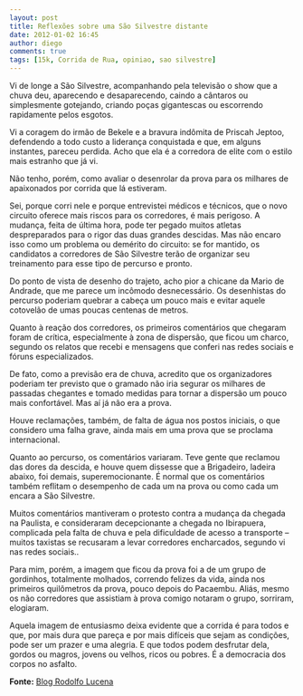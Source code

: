 ```yaml
---
layout: post
title: Reflexões sobre uma São Silvestre distante
date: 2012-01-02 16:45
author: diego
comments: true
tags: [15k, Corrida de Rua, opiniao, sao silvestre]
---
```


Vi de longe a São Silvestre, acompanhando pela televisão o show que a chuva deu, aparecendo e desaparecendo, caindo a cântaros ou simplesmente gotejando, criando poças gigantescas ou escorrendo rapidamente pelos esgotos.

Vi a coragem do irmão de Bekele e a bravura indômita de Priscah Jeptoo, defendendo a todo custo a liderança conquistada e que, em alguns instantes, pareceu perdida. Acho que ela é a corredora de elite com o estilo mais estranho que já vi.

Não tenho, porém, como avaliar o desenrolar da prova para os milhares de apaixonados por corrida que lá estiveram.

Sei, porque corri nele e porque entrevistei médicos e técnicos, que o novo circuito oferece mais riscos para os corredores, é mais perigoso. A mudança, feita de última hora, pode ter pegado muitos atletas despreparados para o rigor das duas grandes descidas. Mas não encaro isso como um problema ou demérito do circuito: se for mantido, os candidatos a corredores de São Silvestre terão de organizar seu treinamento para esse tipo de percurso e pronto.

Do ponto de vista de desenho do trajeto, acho pior a chicane da Mario de Andrade, que me parece um incômodo desnecessário. Os desenhistas do percurso poderiam quebrar a cabeça um pouco mais e evitar aquele cotovelão de umas poucas centenas de metros.

Quanto à reação dos corredores, os primeiros comentários que chegaram foram de crítica, especialmente à zona de dispersão, que ficou um charco, segundo os relatos que recebi e mensagens que conferi nas redes sociais e fóruns especializados.

De fato, como a previsão era de chuva, acredito que os organizadores poderiam ter previsto que o gramado não iria segurar os milhares de passadas chegantes e tomado medidas para tornar a dispersão um pouco mais confortável. Mas aí já não era a prova.

Houve reclamações, também, de falta de água nos postos iniciais, o que considero uma falha grave, ainda mais em uma prova que se proclama internacional.

Quanto ao percurso, os comentários variaram. Teve gente que reclamou das dores da descida, e houve quem dissesse que a Brigadeiro, ladeira abaixo, foi demais, superemocionante. É normal que os comentários também reflitam o desempenho de cada um na prova ou como cada um encara a São Silvestre.

Muitos comentários mantiveram o protesto contra a mudança da chegada na Paulista, e consideraram decepcionante a chegada no Ibirapuera, complicada pela falta de chuva e pela dificuldade de acesso a transporte –muitos taxistas se recusaram a levar corredores encharcados, segundo vi nas redes sociais..

Para mim, porém, a imagem que ficou da prova foi a de um grupo de gordinhos, totalmente molhados, correndo felizes da vida, ainda nos primeiros quilômetros da prova, pouco depois do Pacaembu. Aliás, mesmo os não corredores que assistiam à prova comigo notaram o grupo, sorriram, elogiaram.

Aquela imagem de entusiasmo deixa evidente que a corrida é para todos e que, por mais dura que pareça e por mais difíceis que sejam as condições, pode ser um prazer e uma alegria. E que todos podem desfrutar dela, gordos ou magros, jovens ou velhos, ricos ou pobres. É a democracia dos corpos no asfalto.

**Fonte:** <a href="http://rodolfolucena.folha.blog.uol.com.br/arch2012-01-01_2012-01-31.html" target="_blank">Blog Rodolfo Lucena</a>
